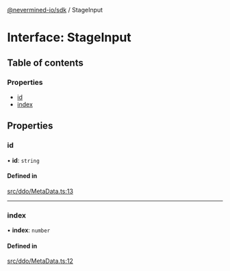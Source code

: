 [@nevermined-io/sdk](../code-reference.md) / StageInput

# Interface: StageInput

## Table of contents

### Properties

- [id](StageInput.md#id)
- [index](StageInput.md#index)

## Properties

### id

• **id**: `string`

#### Defined in

[src/ddo/MetaData.ts:13](https://github.com/nevermined-io/sdk-js/blob/55f88d2/src/ddo/MetaData.ts#L13)

___

### index

• **index**: `number`

#### Defined in

[src/ddo/MetaData.ts:12](https://github.com/nevermined-io/sdk-js/blob/55f88d2/src/ddo/MetaData.ts#L12)
